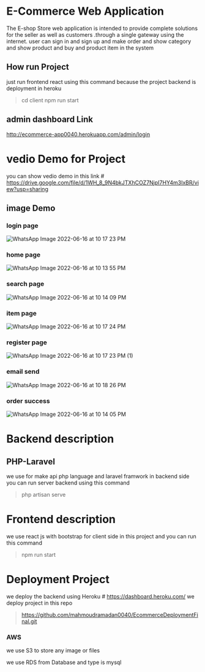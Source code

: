 #  E-Commerce Web Application
The E-shop Store web application is intended to provide complete solutions for the seller as well as customers .through a single gateway using the internet.
user can sign in and sign up  and make order and show category and show product and buy and product item in the system 
## How run Project 
just run frontend react using this command because the project backend is deployment in heroku <br>
> cd client 
> npm run start 

## admin dashboard Link 
 http://ecommerce-app0040.herokuapp.com/admin/login
# vedio Demo for Project 
you can show vedio demo in this link #
https://drive.google.com/file/d/1WH_8_9N4bkJTXhCOZ7NjpI7HY4m3IxBR/view?usp=sharing


## image Demo 
### login page 
![WhatsApp Image 2022-06-16 at 10 17 23 PM](https://user-images.githubusercontent.com/95087747/174159791-24fb199b-e93b-440a-b2ed-2d9df8ec16c1.jpeg)
### home page 
![WhatsApp Image 2022-06-16 at 10 13 55 PM](https://user-images.githubusercontent.com/95087747/174159990-ee7f9579-fdf0-4e0d-b02f-4f470062bb66.jpeg)

### search page 
![WhatsApp Image 2022-06-16 at 10 14 09 PM](https://user-images.githubusercontent.com/95087747/174159832-ce3ffe4c-e0a1-4805-a077-9d709dbb283c.jpeg)
### item page 
![WhatsApp Image 2022-06-16 at 10 17 24 PM](https://user-images.githubusercontent.com/95087747/174160041-afedfb2d-d4f3-4d12-bb9a-61aff7c16cb6.jpeg)
### register page 
![WhatsApp Image 2022-06-16 at 10 17 23 PM (1)](https://user-images.githubusercontent.com/95087747/174160076-7775741c-037e-4152-96fe-d350c805726e.jpeg)
### email send 
![WhatsApp Image 2022-06-16 at 10 18 26 PM](https://user-images.githubusercontent.com/95087747/174160116-d9254594-82d2-4ac7-b13e-5d47faa56cda.jpeg)
### order success 
![WhatsApp Image 2022-06-16 at 10 14 05 PM](https://user-images.githubusercontent.com/95087747/174160160-cde84609-1299-4dca-aa97-4488cff871ff.jpeg)

# Backend description
## PHP-Laravel
we use for make api php language and laravel framwork in backend side 
you can run server backend using this command 
 > php artisan serve 

# Frontend description

we use react js with bootstrap for client side in this project 
and you can run this command 
 > npm run start 


# Deployment Project 
we deploy the backend using Heroku #
https://dashboard.heroku.com/
we deploy project in this repo 
 > https://github.com/mahmoudramadan0040/EcommerceDeploymentFinal.git
### AWS
we use S3 to store any image or files <br> 

we use RDS from Database and type is mysql 

























